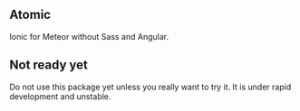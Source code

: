 
## Atomic
Ionic for Meteor without Sass and Angular.

## Not ready yet
Do not use this package yet unless you really want to try it. 
It is under rapid development and unstable.

